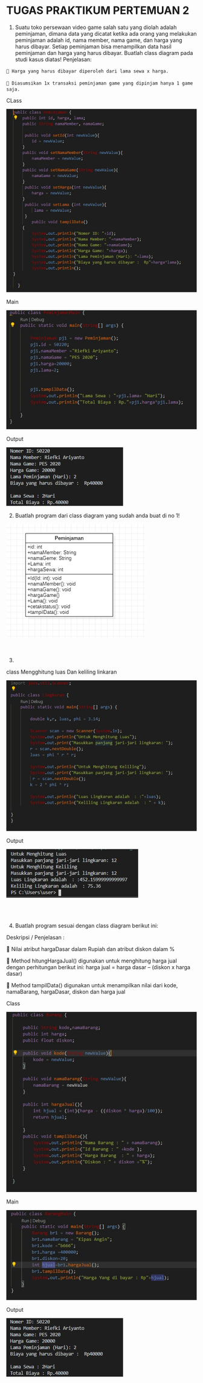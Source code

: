 # TUGAS PRAKTIKUM PERTEMUAN 2

1.    Suatu toko persewaan video game salah satu yang diolah adalah peminjaman, dimana
data yang dicatat ketika ada orang yang melakukan peminjaman adalah id, nama
member, nama game, dan harga yang harus dibayar. Setiap peminjaman bisa
menampilkan data hasil peminjaman dan harga yang harus dibayar. Buatlah class
diagram pada studi kasus diatas!
Penjelasan:

     Harga yang harus dibayar diperoleh dari lama sewa x harga.

     Diasumsikan 1x transaksi peminjaman game yang dipinjam hanya 1 game saja.
    
 CLass 

   <img src="img/cpj.jpg">

   Main 

   <img src="img/cpjm.jpg">

   Output 

   <img src="img/inpj.jpg">




2. Buatlah program dari class diagram yang sudah anda buat di no 1!

<img src="img/t2.jpg">


<br>

<br>

<br>

3. 

class Mengghitung luas Dan keliling linkaran

<img src="img/ling.jpg">


Output

<img src="img/inling.jpg">

<br><br>

4. Buatlah program sesuai dengan class diagram berikut ini:

Deskripsi / Penjelasan :

 Nilai atribut hargaDasar dalam Rupiah dan atribut diskon dalam %

 Method hitungHargaJual() digunakan untuk menghitung harga jual dengan
perhitungan berikut ini:
harga jual = harga dasar – (diskon x harga dasar)

 Method tampilData() digunakan untuk menampilkan nilai dari kode, namaBarang,
hargaDasar, diskon dan harga jual

Class 

<img src="img/cbr.jpg">

Main

<img src="img/cbrm.jpg">

Output

<img src="img/inpj.jpg">








